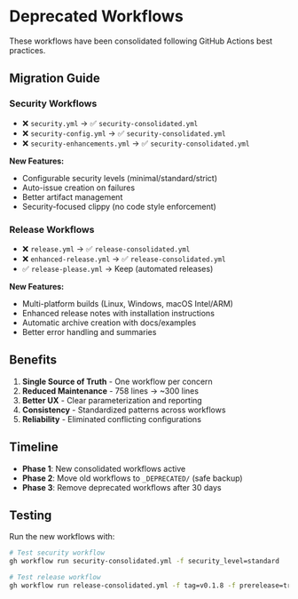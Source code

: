 # Deprecated Workflows

These workflows have been consolidated following GitHub Actions best practices.

## Migration Guide

### Security Workflows
- ❌ `security.yml` → ✅ `security-consolidated.yml`
- ❌ `security-config.yml` → ✅ `security-consolidated.yml` 
- ❌ `security-enhancements.yml` → ✅ `security-consolidated.yml`

**New Features:**
- Configurable security levels (minimal/standard/strict)
- Auto-issue creation on failures
- Better artifact management
- Security-focused clippy (no code style enforcement)

### Release Workflows
- ❌ `release.yml` → ✅ `release-consolidated.yml`
- ❌ `enhanced-release.yml` → ✅ `release-consolidated.yml`
- ✅ `release-please.yml` → Keep (automated releases)

**New Features:**
- Multi-platform builds (Linux, Windows, macOS Intel/ARM)
- Enhanced release notes with installation instructions
- Automatic archive creation with docs/examples
- Better error handling and summaries

## Benefits

1. **Single Source of Truth** - One workflow per concern
2. **Reduced Maintenance** - 758 lines → ~300 lines
3. **Better UX** - Clear parameterization and reporting
4. **Consistency** - Standardized patterns across workflows
5. **Reliability** - Eliminated conflicting configurations

## Timeline

- **Phase 1**: New consolidated workflows active
- **Phase 2**: Move old workflows to `_DEPRECATED/` (safe backup)
- **Phase 3**: Remove deprecated workflows after 30 days

## Testing

Run the new workflows with:
```bash
# Test security workflow
gh workflow run security-consolidated.yml -f security_level=standard

# Test release workflow  
gh workflow run release-consolidated.yml -f tag=v0.1.8 -f prerelease=true
```